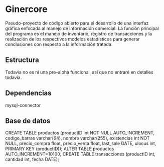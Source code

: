 # Ginercore

Pseudo-proyecto de código abierto para el desarrollo de una interfaz gráfica enfocada al manejo de información comercial. La función principal del programa es el manejo de inventario, registro de transacciones y la realización de los respectivos modelos estadísticos para generar conclusiones con respecto a la información tratada. 


## Estructura

Todavía no es ni una pre-alpha funcional, así que no entraré en detalles todavía.

## Dependencias

mysql-connector

## Base de datos

CREATE TABLE productos (productID int NOT NULL AUTO_INCREMENT, codigo_barras varchar(64), nombre varchar(255), existencias int NOT NULL, precio_compra float, precio_venta float, last_sale DATE, ulocus int, PRIMARY KEY (productID));
ALTER TABLE productos AUTO_INCREMENT=10100;
CREATE TABLE transacciones (productID int, cantidad int, fecha DATE);